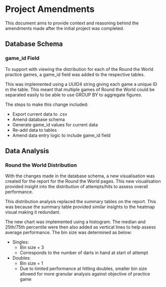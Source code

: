 # Project Amendments

This document aims to provide context and reasoning behind the amendments made after the initial project was completed.


## Database Schema

### game_id Field

To support with viewing the distribution for each of the Round the World practice games, a game_id field was added to the respective tables.

This was implemented using a UUID4 string giving each game a unique ID in the table. This meant that multiple games of Round the World could be separated easily to be able to use GROUP BY to aggregate figures.

The steps to make this change included:
- Export current data to .csv
- Amend database schema
- Generate game_id values for current data
- Re-add data to tables
- Amend data entry logic to include game_id field


## Data Analysis

### Round the World Distribution

With the changes made in the database schema, a new visualisation was created for the report for the Round the World pages. This new visualisation provided insight into the distribution of attempts/hits to assess overall performance.

This distribution analysis replaced the summary tables on the report. This was because the summary table provided similar insights to the heatmap visual making it redundant.

The new chart was implemented using a histogram. The median and 25th/75th percentile were then also added as vertical lines to help assess average performance. The bin size was determined as below:
- Singles:
    - Bin size = 3
    - Corresponds to the number of darts in hand at start of attempt 
- Doubles:
    - Bin size = 1
    - Due to limited performance at hitting doubles, smaller bin size allowed for more granular analysis against objective of practice game